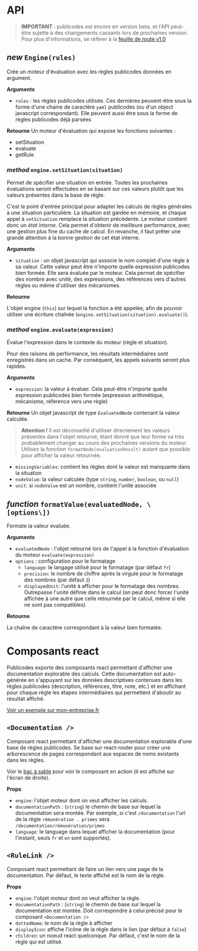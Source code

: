 # API

> **IMPORTANT** : publicodes est encore en version beta, et l'API peut-être sujette à des changements cassants lors de prochaines version. Pour plus d'informations, se référer à la [feuille de route v1.0](https://github.com/betagouv/mon-entreprise/issues/1293)

## _new_ `Engine(rules)`

Crée un moteur d'évaluation avec les règles publicodes données en argument.

**Arguments**

-   `rules` : les règles publicodes utilisée. Ces dernières peuvent-être sous la
    forme d'une chaine de caractère `yaml` publicodes (ou d'un object javascript
    correspondant). Elle peuvent aussi être sous la forme de règles publicodes déjà parsées

**Retourne**
Un moteur d'évaluation qui expose les fonctions suivantes :

-   setSituation
-   evaluate
-   getRule

### _method_ `engine.setSituation(situation)`

Permet de spécifier une situation en entrée. Toutes les prochaines évaluations
seront effectuées en se basant sur ces valeurs plutôt que les valeurs présentes
dans la base de règle.

C'est le point d'entrée principal pour adapter les calculs de règles générales à
une situation particulière. La situation est gardée en mémoire, et chaque appel
à `setSituation` remplace la situation précédente. Le moteur
contient donc un _état interne_. Cela permet d'obtenir de meilleure performance,
avec une gestion plus fine du cache de calcul. En revanche, il faut prêter une
grande attention à la bonne gestion de cet état interne.

**Arguments**

-   `situation` : un objet javascript qui associe le nom complet d'une règle à sa
    valeur. Cette valeur peut être n'importe quelle expression publicodes bien formée. Elle sera évaluée par le moteur. Cela permet de spécifier des nombre avec unité, des expressions, des références vers d'autres règles ou même d'utiliser des mécanismes.

**Retourne**

L'objet engine (`this`) sur lequel la fonction a été appelée, afin de pouvoir
utiliser une écriture chaînée (`engine.setSituation(situation).evaluate()`).

### _method_ `engine.evaluate(expression)`

Évalue l'expression dans le contexte du moteur (règle et situation).

Pour des raisons de performance, les résultats intermédiaires sont enregistrés
dans un cache. Par conséquent, les appels suivants seront plus rapides.

**Arguments**

-   `expression`: la valeur à évaluer. Cela peut-être n'importe quelle expression publicodes bien formée (expression arithmétique, mécanisme, réference vers une règle)

**Retourne**
Un objet javascript de type `EvaluatedNode` contenant la valeur calculée.

> **Attention !** Il est déconseillé d'utiliser directement les valeurs présentes
> dans l'objet retourné, étant donné que leur forme va très probablement changer
> au cours des prochaines versions du moteur.
> Utilisez la fonction `formatNode(evaluationResult)` autant que possible pour
> afficher la valeur retournée.

-   `missingVariables`: contient les règles dont la valeur est manquante dans la situation
-   `nodeValue`: la valeur calculée (type `string`, `number`, `boolean`, ou `null`)
-   `unit`: si `nodeValue` est un nombre, contient l'unité associée

## _function_ `formatValue(evaluatedNode, \[options\])`

Formate la valeur evaluée.

**Arguments**

-   `evaluatedNode` : l'objet retourné lors de l'appel à la fonction
    d'évaluation du moteur `evaluate(expression)`
-   `options` : configuration pour le formatage
    -   `language`: le langage utilisé pour le formatage (par défaut `fr`)
    -   `precision`: le nombre de chiffre après la virgule pour le formatage des
        nombres (par défaut `2`)
    -   `displayedUnit`: l'unité à afficher pour le formatage des nombres.
        Outrepasse l'unité définie dans le calcul (on peut donc forcer l'unité
        affichée à une autre que celle retournée par le calcul, même si elle ne sont
        pas compatibles)

**Retourne**

La chaîne de caractère correspondant à la valeur bien formatée.

# Composants react

Publicodes exporte des composants react permettant d'afficher une documentation
explorable des calculs. Cette documentation est auto-générée en s'appuyant sur
les données descriptives contenues dans les règles publicodes (description,
références, titre, note, etc.) et en affichant pour chaque règle les étapes
intermédiaires qui permettent d'aboutir au résultat affiché.

[Voir un exemple sur mon-entreprise.fr](https://mon-entreprise.fr/documentation/imp%C3%B4t/foyer-fiscal/imp%C3%B4t-sur-le-revenu/imp%C3%B4t-brut-par-part)

## `<Documentation />`

Composant react permettant d'afficher une documentation explorable d'une base de
règles publicodes. Se base sur react-router pour créer une arborescence de pages
correspondant aux espaces de noms existants dans les règles.

Voir le [bac à sable](https://publi.codes/studio) pour voir le composant en
action (il est affiché sur l'écran de droite).

**Props**

-   `engine`: l'objet moteur dont on veut afficher les calculs.
-   `documentationPath` : (`string`) le chemin de base sur lequel la documentation sera
    montée. Par exemple, si c'est `/documentation` l'url de la règle `rémunération . primes` sera `/documentation/rémunération/primes`
-   `language`: le language dans lequel afficher la documentation (pour l'instant,
    seuls `fr` et `en` sont supportés).

## `<RuleLink />`

Composant react permettant de faire un lien vers une page de la documentation.
Par défaut, le texte affiché est le nom de la règle.

**Props**

-   `engine`: l'objet moteur dont on veut afficher la règle.
-   `documentationPath` : (`string`) le chemin de base sur lequel la documentation est
    montée. Doit correspondre à celui précisé pour le composant `<Documentation />`
-   `dottedName`: le nom de la règle à afficher
-   `displayIcon`: affiche l'icône de la règle dans le lien (par défaut à `false`)
-   `children`: un noeud react quelconque. Par défaut, c'est le nom de la règle
    qui est utilisé.
